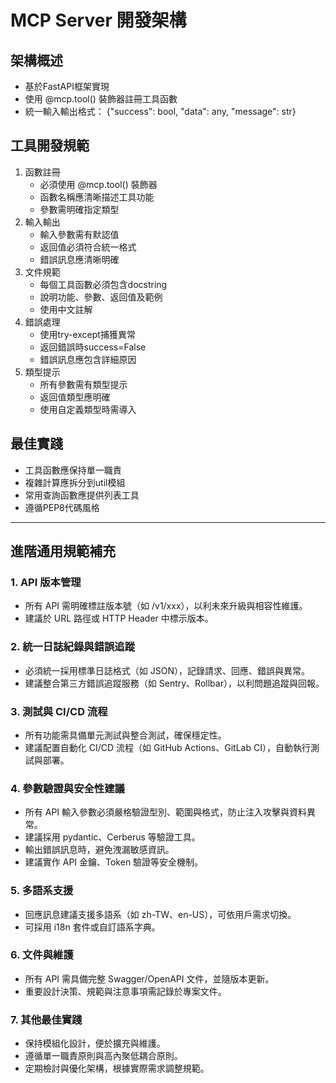 # MCP Server 開發架構

## 架構概述
- 基於FastAPI框架實現
- 使用 @mcp.tool() 裝飾器註冊工具函數
- 統一輸入輸出格式： {"success": bool, "data": any, "message": str}

## 工具開發規範
1. 函數註冊   
   - 必須使用 @mcp.tool() 裝飾器
   - 函數名稱應清晰描述工具功能
   - 參數需明確指定類型
2. 輸入輸出   
   - 輸入參數需有默認值
   - 返回值必須符合統一格式
   - 錯誤訊息應清晰明確
3. 文件規範   
   - 每個工具函數必須包含docstring
   - 說明功能、參數、返回值及範例
   - 使用中文註解
4. 錯誤處理   
   - 使用try-except捕獲異常
   - 返回錯誤時success=False
   - 錯誤訊息應包含詳細原因
5. 類型提示   
   - 所有參數需有類型提示
   - 返回值類型應明確
   - 使用自定義類型時需導入

## 最佳實踐
- 工具函數應保持單一職責
- 複雜計算應拆分到util模組
- 常用查詢函數應提供列表工具
- 遵循PEP8代碼風格

---

## 進階通用規範補充

### 1. API 版本管理
- 所有 API 需明確標註版本號（如 /v1/xxx），以利未來升級與相容性維護。
- 建議於 URL 路徑或 HTTP Header 中標示版本。

### 2. 統一日誌紀錄與錯誤追蹤
- 必須統一採用標準日誌格式（如 JSON），記錄請求、回應、錯誤與異常。
- 建議整合第三方錯誤追蹤服務（如 Sentry、Rollbar），以利問題追蹤與回報。

### 3. 測試與 CI/CD 流程
- 所有功能需具備單元測試與整合測試，確保穩定性。
- 建議配置自動化 CI/CD 流程（如 GitHub Actions、GitLab CI），自動執行測試與部署。

### 4. 參數驗證與安全性建議
- 所有 API 輸入參數必須嚴格驗證型別、範圍與格式，防止注入攻擊與資料異常。
- 建議採用 pydantic、Cerberus 等驗證工具。
- 輸出錯誤訊息時，避免洩漏敏感資訊。
- 建議實作 API 金鑰、Token 驗證等安全機制。

### 5. 多語系支援
- 回應訊息建議支援多語系（如 zh-TW、en-US），可依用戶需求切換。
- 可採用 i18n 套件或自訂語系字典。

### 6. 文件與維護
- 所有 API 需具備完整 Swagger/OpenAPI 文件，並隨版本更新。
- 重要設計決策、規範與注意事項需記錄於專案文件。

### 7. 其他最佳實踐
- 保持模組化設計，便於擴充與維護。
- 遵循單一職責原則與高內聚低耦合原則。
- 定期檢討與優化架構，根據實際需求調整規範。
